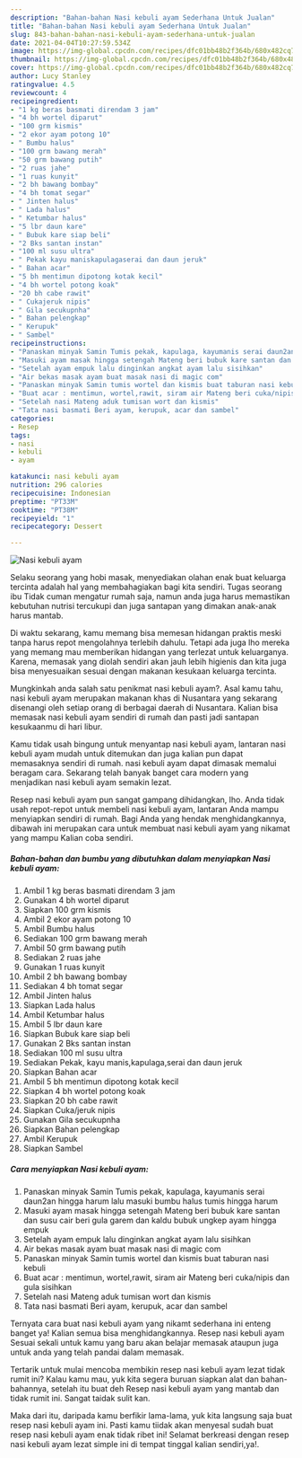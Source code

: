 ```yaml
---
description: "Bahan-bahan Nasi kebuli ayam Sederhana Untuk Jualan"
title: "Bahan-bahan Nasi kebuli ayam Sederhana Untuk Jualan"
slug: 843-bahan-bahan-nasi-kebuli-ayam-sederhana-untuk-jualan
date: 2021-04-04T10:27:59.534Z
image: https://img-global.cpcdn.com/recipes/dfc01bb48b2f364b/680x482cq70/nasi-kebuli-ayam-foto-resep-utama.jpg
thumbnail: https://img-global.cpcdn.com/recipes/dfc01bb48b2f364b/680x482cq70/nasi-kebuli-ayam-foto-resep-utama.jpg
cover: https://img-global.cpcdn.com/recipes/dfc01bb48b2f364b/680x482cq70/nasi-kebuli-ayam-foto-resep-utama.jpg
author: Lucy Stanley
ratingvalue: 4.5
reviewcount: 4
recipeingredient:
- "1 kg beras basmati direndam 3 jam"
- "4 bh wortel diparut"
- "100 grm kismis"
- "2 ekor ayam potong 10"
- " Bumbu halus"
- "100 grm bawang merah"
- "50 grm bawang putih"
- "2 ruas jahe"
- "1 ruas kunyit"
- "2 bh bawang bombay"
- "4 bh tomat segar"
- " Jinten halus"
- " Lada halus"
- " Ketumbar halus"
- "5 lbr daun kare"
- " Bubuk kare siap beli"
- "2 Bks santan instan"
- "100 ml susu ultra"
- " Pekak kayu maniskapulagaserai dan daun jeruk"
- " Bahan acar"
- "5 bh mentimun dipotong kotak kecil"
- "4 bh wortel potong koak"
- "20 bh cabe rawit"
- " Cukajeruk nipis"
- " Gila secukupnha"
- " Bahan pelengkap"
- " Kerupuk"
- " Sambel"
recipeinstructions:
- "Panaskan minyak Samin Tumis pekak, kapulaga, kayumanis serai daun2an hingga harum lalu masuki bumbu halus tumis hingga harum"
- "Masuki ayam masak hingga setengah Mateng beri bubuk kare santan dan susu cair beri gula garem dan kaldu bubuk ungkep ayam hingga empuk"
- "Setelah ayam empuk lalu dinginkan angkat ayam lalu sisihkan"
- "Air bekas masak ayam buat masak nasi di magic com"
- "Panaskan minyak Samin tumis wortel dan kismis buat taburan nasi kebuli"
- "Buat acar : mentimun, wortel,rawit, siram air Mateng beri cuka/nipis dan gula sisihkan"
- "Setelah nasi Mateng aduk tumisan wort dan kismis"
- "Tata nasi basmati Beri ayam, kerupuk, acar dan sambel"
categories:
- Resep
tags:
- nasi
- kebuli
- ayam

katakunci: nasi kebuli ayam 
nutrition: 296 calories
recipecuisine: Indonesian
preptime: "PT33M"
cooktime: "PT38M"
recipeyield: "1"
recipecategory: Dessert

---
```



![Nasi kebuli ayam](https://img-global.cpcdn.com/recipes/dfc01bb48b2f364b/680x482cq70/nasi-kebuli-ayam-foto-resep-utama.jpg)

Selaku seorang yang hobi masak, menyediakan olahan enak buat keluarga tercinta adalah hal yang membahagiakan bagi kita sendiri. Tugas seorang ibu Tidak cuman mengatur rumah saja, namun anda juga harus memastikan kebutuhan nutrisi tercukupi dan juga santapan yang dimakan anak-anak harus mantab.

Di waktu  sekarang, kamu memang bisa memesan hidangan praktis meski tanpa harus repot mengolahnya terlebih dahulu. Tetapi ada juga lho mereka yang memang mau memberikan hidangan yang terlezat untuk keluarganya. Karena, memasak yang diolah sendiri akan jauh lebih higienis dan kita juga bisa menyesuaikan sesuai dengan makanan kesukaan keluarga tercinta. 



Mungkinkah anda salah satu penikmat nasi kebuli ayam?. Asal kamu tahu, nasi kebuli ayam merupakan makanan khas di Nusantara yang sekarang disenangi oleh setiap orang di berbagai daerah di Nusantara. Kalian bisa memasak nasi kebuli ayam sendiri di rumah dan pasti jadi santapan kesukaanmu di hari libur.

Kamu tidak usah bingung untuk menyantap nasi kebuli ayam, lantaran nasi kebuli ayam mudah untuk ditemukan dan juga kalian pun dapat memasaknya sendiri di rumah. nasi kebuli ayam dapat dimasak memalui beragam cara. Sekarang telah banyak banget cara modern yang menjadikan nasi kebuli ayam semakin lezat.

Resep nasi kebuli ayam pun sangat gampang dihidangkan, lho. Anda tidak usah repot-repot untuk membeli nasi kebuli ayam, lantaran Anda mampu menyiapkan sendiri di rumah. Bagi Anda yang hendak menghidangkannya, dibawah ini merupakan cara untuk membuat nasi kebuli ayam yang nikamat yang mampu Kalian coba sendiri.

<!--inarticleads1-->

##### Bahan-bahan dan bumbu yang dibutuhkan dalam menyiapkan Nasi kebuli ayam:

1. Ambil 1 kg beras basmati direndam 3 jam
1. Gunakan 4 bh wortel diparut
1. Siapkan 100 grm kismis
1. Ambil 2 ekor ayam potong 10
1. Ambil  Bumbu halus
1. Sediakan 100 grm bawang merah
1. Ambil 50 grm bawang putih
1. Sediakan 2 ruas jahe
1. Gunakan 1 ruas kunyit
1. Ambil 2 bh bawang bombay
1. Sediakan 4 bh tomat segar
1. Ambil  Jinten halus
1. Siapkan  Lada halus
1. Ambil  Ketumbar halus
1. Ambil 5 lbr daun kare
1. Siapkan  Bubuk kare siap beli
1. Gunakan 2 Bks santan instan
1. Sediakan 100 ml susu ultra
1. Sediakan  Pekak, kayu manis,kapulaga,serai dan daun jeruk
1. Siapkan  Bahan acar
1. Ambil 5 bh mentimun dipotong kotak kecil
1. Siapkan 4 bh wortel potong koak
1. Siapkan 20 bh cabe rawit
1. Siapkan  Cuka/jeruk nipis
1. Gunakan  Gila secukupnha
1. Siapkan  Bahan pelengkap
1. Ambil  Kerupuk
1. Siapkan  Sambel




<!--inarticleads2-->

##### Cara menyiapkan Nasi kebuli ayam:

1. Panaskan minyak Samin Tumis pekak, kapulaga, kayumanis serai daun2an hingga harum lalu masuki bumbu halus tumis hingga harum
1. Masuki ayam masak hingga setengah Mateng beri bubuk kare santan dan susu cair beri gula garem dan kaldu bubuk ungkep ayam hingga empuk
1. Setelah ayam empuk lalu dinginkan angkat ayam lalu sisihkan
1. Air bekas masak ayam buat masak nasi di magic com
1. Panaskan minyak Samin tumis wortel dan kismis buat taburan nasi kebuli
1. Buat acar : mentimun, wortel,rawit, siram air Mateng beri cuka/nipis dan gula sisihkan
1. Setelah nasi Mateng aduk tumisan wort dan kismis
1. Tata nasi basmati Beri ayam, kerupuk, acar dan sambel




Ternyata cara buat nasi kebuli ayam yang nikamt sederhana ini enteng banget ya! Kalian semua bisa menghidangkannya. Resep nasi kebuli ayam Sesuai sekali untuk kamu yang baru akan belajar memasak ataupun juga untuk anda yang telah pandai dalam memasak.

Tertarik untuk mulai mencoba membikin resep nasi kebuli ayam lezat tidak rumit ini? Kalau kamu mau, yuk kita segera buruan siapkan alat dan bahan-bahannya, setelah itu buat deh Resep nasi kebuli ayam yang mantab dan tidak rumit ini. Sangat taidak sulit kan. 

Maka dari itu, daripada kamu berfikir lama-lama, yuk kita langsung saja buat resep nasi kebuli ayam ini. Pasti kamu tiidak akan menyesal sudah buat resep nasi kebuli ayam enak tidak ribet ini! Selamat berkreasi dengan resep nasi kebuli ayam lezat simple ini di tempat tinggal kalian sendiri,ya!.

